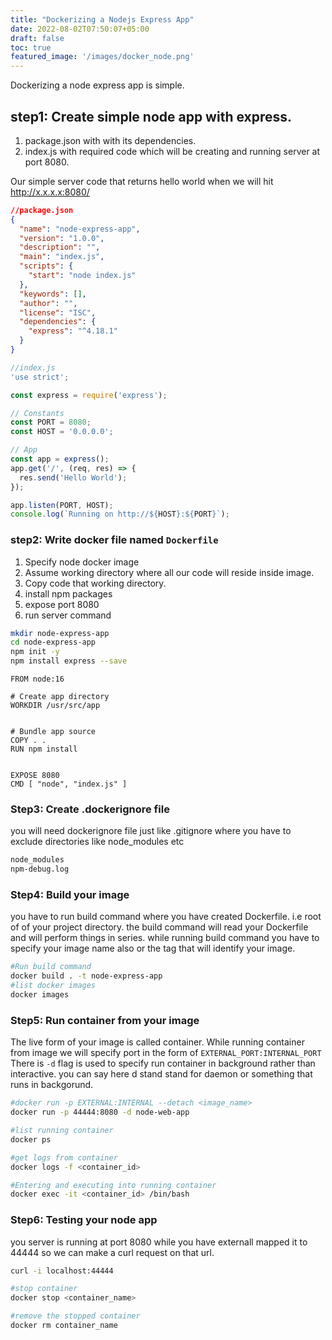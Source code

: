 ```yaml
---
title: "Dockerizing a Nodejs Express App"
date: 2022-08-02T07:50:07+05:00
draft: false
toc: true
featured_image: '/images/docker_node.png'
---
```


Dockerizing a node express app is simple. 

## step1: Create simple node app with express.
1. package.json with with its dependencies.
2. index.js with required code which will be creating and running server at port 8080.

Our simple server code that returns hello world when we will hit http://x.x.x.x:8080/

```json
//package.json
{
  "name": "node-express-app",
  "version": "1.0.0",
  "description": "",
  "main": "index.js",
  "scripts": {
    "start": "node index.js"
  },
  "keywords": [],
  "author": "",
  "license": "ISC",
  "dependencies": {
    "express": "^4.18.1"
  }
}


```


```javascript
//index.js
'use strict';

const express = require('express');

// Constants
const PORT = 8080;
const HOST = '0.0.0.0';

// App
const app = express();
app.get('/', (req, res) => {
  res.send('Hello World');
});

app.listen(PORT, HOST);
console.log(`Running on http://${HOST}:${PORT}`);
```

 

### step2: Write docker file named `Dockerfile`
1. Specify node docker image
2. Assume working directory where all our code will reside inside image.
3. Copy code that working directory.
4. install npm packages
5. expose port 8080
6. run server command


```bash
mkdir node-express-app
cd node-express-app
npm init -y
npm install express --save
```

```docker
FROM node:16

# Create app directory
WORKDIR /usr/src/app


# Bundle app source
COPY . .
RUN npm install


EXPOSE 8080
CMD [ "node", "index.js" ]

```

### Step3: Create .dockerignore file
you will need dockerignore file just like .gitignore where you have to exclude directories like node_modules etc

```txt
node_modules
npm-debug.log

```

### Step4: Build your image
you have to run build command where you have created Dockerfile. i.e root of of your project directory.
the build command will read your Dockerfile and will perform things in series. 
while running build command you have to specify your image name also or the tag that will identify your image.



```bash
#Run build command
docker build . -t node-express-app
#list docker images
docker images

```

### Step5: Run container from your image
The live form of your image is called container. While running container from image we will specify port in the form of `EXTERNAL_PORT:INTERNAL_PORT`
There is `-d` flag is used to specify run container in background rather than interactive. you can say here d stand stand for daemon or something that runs in backgorund.

```bash
#docker run -p EXTERNAL:INTERNAL --detach <image_name>
docker run -p 44444:8080 -d node-web-app

#list running container
docker ps

#get logs from container
docker logs -f <container_id>

#Entering and executing into running container
docker exec -it <container_id> /bin/bash
```

### Step6: Testing your node app
you server is running at port 8080 while you have externall mapped it to 44444 so we can make a curl request on that url.
```bash
curl -i localhost:44444

#stop container
docker stop <container_name>

#remove the stopped container
docker rm container_name

```



